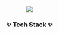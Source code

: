 <div align=center>
  <img src="https://capsule-render.vercel.app/api?type=wave&color=auto&height=200&section=header&text=Welcome%20SB %20Github!&fontSize=90" />
</div>
<div align=center>
	<h3>✨ Tech Stack ✨</h3>
</div>
<div align=center>
  <img src="https://img.shields.io/badge/TypeScript-3178C6?style=flat&logo=TypeScript&logoColor=white"/>
  <img src="https://img.shields.io/badge/React-61DAFB?style=flat&logo=React&logoColor=white"/>
  <img src="https://img.shields.io/badge/Sass-CC6699?style=flat&logo=Sass&logoColor=white"/>
  <img src="https://img.shields.io/badge/JavaScript-F7DF1E?style=flat&logo=JavaScript&logoColor=white"/>
  <img src="https://img.shields.io/badge/styled-components-DB7093?style=flat&logo=styled-components&logoColor=white"/>
</div>
